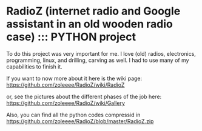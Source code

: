 # RadioZ (internet radio and Google assistant in an old wooden radio case) ::: PYTHON project

To do this project was very important for me. I love (old) radios, electronics, programming, linux, and drilling, carving as well. 
I had to use many of my capabilities to finish it.

If you want to now more about it here is the wiki page:
https://github.com/zoleeee/RadioZ/wiki/RadioZ

or, see the pictures about the different phases of the job here:
https://github.com/zoleeee/RadioZ/wiki/Gallery

Also, you can find all the python codes compressid in 
https://github.com/zoleeee/RadioZ/blob/master/RadioZ.zip

